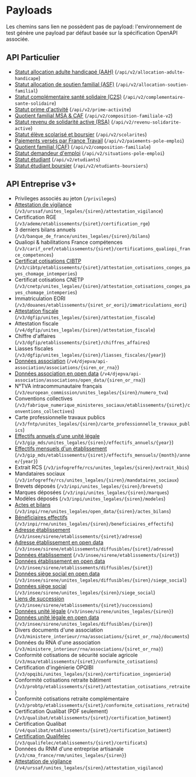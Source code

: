 # Payloads

Les chemins sans lien ne possèdent pas de payload: l'environnement de test
génère une payload par défaut basée sur la spécification OpenAPI associée.

## API Particulier

* [Statut allocation adulte handicapé (AAH)](api_particulier_v2_cnav_allocation_adulte_handicape) (`/api/v2/allocation-adulte-handicape`)
* [Statut allocation de soutien familial (ASF)](api_particulier_v2_cnav_allocation_soutien_familial) (`/api/v2/allocation-soutien-familial`)
* [Statut complémentaire santé solidaire (C2S)](api_particulier_v2_cnav_complementaire_sante_solidaire) (`/api/v2/complementaire-sante-solidaire`)
* [Statut prime d'activité](api_particulier_v2_cnav_prime_activite) (`/api/v2/prime-activite`)
* [Quotient familial MSA & CAF](api_particulier_v2_cnav_quotient_familial_v2) (`/api/v2/composition-familiale-v2`)
* [Statut revenu de solidarité active (RSA)](api_particulier_v2_cnav_revenu_solidarite_active) (`/api/v2/revenu-solidarite-active`)
* [Statut élève scolarisé et boursier](api_particulier_v2_men_scolarites) (`/api/v2/scolarites`)
* [Paiements versés par France Travail](api_particulier_v2_pole_emploi_indemnites) (`/api/v2/paiements-pole-emploi`)
* [Quotient familial (CAF)](api_particulier_v2_cnaf_quotient_familial) (`/api/v2/composition-familiale`)
* [Statut demandeur d'emploi](api_particulier_v2_pole_emploi_statut) (`/api/v2/situations-pole-emploi`)
* [Statut étudiant](api_particulier_v2_mesri_student_status) (`/api/v2/etudiants`)
* [Statut étudiant boursier](api_particulier_v2_cnous_student_scholarship) (`/api/v2/etudiants-boursiers`)

## API Entreprise v3+

* Privileges associés au jeton (`/privileges`)
* [Attestation de vigilance](api_entreprise_v3_acoss_attestations_sociales) (`/v3/urssaf/unites_legales/{siren}/attestation_vigilance`)
* Certification RGE (`/v3/ademe/etablissements/{siret}/certification_rge`)
* 3 derniers bilans annuels (`/v3/banque_de_france/unites_legales/{siren}/bilans`)
* Qualiopi & habilitations France compétences (`/v3/carif_oref/etablissements/{siret}/certifications_qualiopi_france_competences`)
* [Certificat cotisations CIBTP](api_entreprise_v3_cibtp_attestation_cotisations_conges_payes_chomage_intemperies) (`/v3/cibtp/etablissements/{siret}/attestation_cotisations_conges_payes_chomage_intemperies`)
* Certificat cotisations CNETP (`/v3/cnetp/unites_legales/{siren}/attestation_cotisations_conges_payes_chomage_intemperies`)
* Immatriculation EORI (`/v3/douanes/etablissements/{siret_or_eori}/immatriculations_eori`)
* [Attestation fiscale](api_entreprise_v3_dgfip_attestations_fiscales) (`/v3/dgfip/unites_legales/{siren}/attestation_fiscale`)
* Attestation fiscale (`/v4/dgfip/unites_legales/{siren}/attestation_fiscale`)
* Chiffre d'affaires (`/v3/dgfip/etablissements/{siret}/chiffres_affaires`)
* Liasses fiscales (`/v3/dgfip/unites_legales/{siren}/liasses_fiscales/{year}`)
* [Données association](api_entreprise_v4_mi_unites_legales) (`/v4/djepva/api-association/associations/{siren_or_rna}`)
* [Données association en open data](api_entreprise_v4_mi_unites_legales_open_data) (`/v4/djepva/api-association/associations/open_data/{siren_or_rna}`)
* N°TVA intracommunautaire français (`/v3/european_commission/unites_legales/{siren}/numero_tva`)
* Conventions collectives (`/v3/fabrique_numerique_ministeres_sociaux/etablissements/{siret}/conventions_collectives`)
* Carte professionnelle travaux publics (`/v3/fntp/unites_legales/{siren}/carte_professionnelle_travaux_publics`)
* [Effectifs annuels d'une unité légale](api_entreprise_v3_gip_mds_effectifs_annuels_entreprise) (`/v3/gip_mds/unites_legales/{siren}/effectifs_annuels/{year}`)
* [Effectifs mensuels d'un établissement](api_entreprise_v3_gip_mds_effectifs_mensuels_etablissement) (`/v3/gip_mds/etablissements/{siret}/effectifs_mensuels/{month}/annee/{year}`)
* Extrait RCS (`/v3/infogreffe/rcs/unites_legales/{siren}/extrait_kbis`)
* Mandataires sociaux (`/v3/infogreffe/rcs/unites_legales/{siren}/mandataires_sociaux`)
* Brevets déposés (`/v3/inpi/unites_legales/{siren}/brevets`)
* Marques déposées (`/v3/inpi/unites_legales/{siren}/marques`)
* Modèles déposés (`/v3/inpi/unites_legales/{siren}/modeles`)
* [Actes et bilans](api_entreprise_v3_inpi_rne_actes_bilans) (`/v3/inpi/rne/unites_legales/open_data/{siren}/actes_bilans`)
* [Bénéficiaires effectifs](api_entreprise_v3_inpi_rne_beneficiaires_effectifs) (`/v3/inpi/rne/unites_legales/{siren}/beneficiaires_effectifs`)
* [Adresse établissement](api_entreprise_v3_insee_adresses_etablissements) (`/v3/insee/sirene/etablissements/{siret}/adresse`)
* [Adresse établissement en open data](api_entreprise_v3_insee_adresses_etablissements_diffusables) (`/v3/insee/sirene/etablissements/diffusibles/{siret}/adresse`)
* [Données établissement](api_entreprise_v3_insee_etablissements) (`/v3/insee/sirene/etablissements/{siret}`)
* [Données établissement en open data](api_entreprise_v3_insee_etablissements_diffusables) (`/v3/insee/sirene/etablissements/diffusibles/{siret}`)
* [Données siège social en open data](api_entreprise_v3_insee_sieges_diffusables_unites_legales) (`/v3/insee/sirene/unites_legales/diffusibles/{siren}/siege_social`)
* [Données siège social](api_entreprise_v3_insee_sieges_unites_legales) (`/v3/insee/sirene/unites_legales/{siren}/siege_social`)
* [Liens de succession](api_entreprise_v3_insee_successions) (`/v3/insee/sirene/etablissements/{siret}/successions`)
* [Données unité légale](api_entreprise_v3_insee_unites_legales) (`/v3/insee/sirene/unites_legales/{siren}`)
* [Données unité légale en open data](api_entreprise_v3_insee_unites_legales_diffusables) (`/v3/insee/sirene/unites_legales/diffusibles/{siren}`)
* Divers documents d'une association (`/v3/ministere_interieur/rna/associations/{siret_or_rna}/documents`)
* Données du RNA d'une association (`/v3/ministere_interieur/rna/associations/{siret_or_rna}`)
* Conformité cotisations de sécurité sociale agricole (`/v3/msa/etablissements/{siret}/conformite_cotisations`)
* Certification d'ingénierie OPQIBI (`/v3/opqibi/unites_legales/{siren}/certification_ingenierie`)
* Conformité cotisations retraite bâtiment (`/v3/probtp/etablissements/{siret}/attestation_cotisations_retraite`)
* Conformité cotisations retraite complémentaire (`/v3/probtp/etablissements/{siret}/conformite_cotisations_retraite`)
* Certification Qualibat (PDF seulement) (`/v3/qualibat/etablissements/{siret}/certification_batiment`)
* Certification Qualibat (`/v4/qualibat/etablissements/{siret}/certification_batiment`)
* [Certification Qualifelec](api_entreprise_v3_qualifelec_certificats) (`/v3/qualifelec/etablissements/{siret}/certificats`)
* Données du RNM d'une entreprise artisanale (`/v3/cma_france/rnm/unites_legales/{siren}`)
* [Attestation de vigilance](api_entreprise_v4_acoss_attestations_sociales) (`/v4/urssaf/unites_legales/{siren}/attestation_vigilance`)
